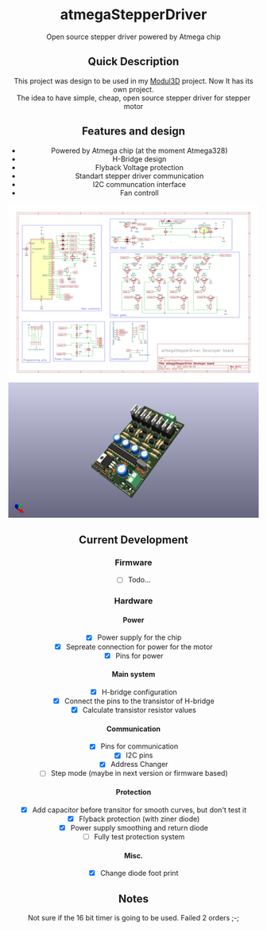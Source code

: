 <div align="center">

# atmegaStepperDriver  
  Open source stepper driver powered by Atmega chip

## Quick Description
This project was design to be used in my [Modul3D](https://github.com/eGuardianDev/Modul3D) project.
Now It has its own project.  
The idea to have simple, cheap, open source stepper driver for stepper motor

## Features and design   
- Powered by Atmega chip (at the moment Atmega328)  
- H-Bridge design  
- Flyback Voltage protection  
- Standart stepper driver communication  
- I2C communcation interface
- Fan controll


<img src="PCB/Schematic Design.png">
<img src="PCB/3D View.png">

## Current Development
### Firmware
 - [ ] Todo...
### Hardware
#### Power
- [X] Power supply for the chip
- [X] Sepreate connection for power for the motor
- [X] Pins for power
#### Main system
- [X] H-bridge configuration
- [X] Connect the pins to the transistor of H-bridge
- [X] Calculate transistor resistor values
#### Communication
- [X] Pins for communication
- [X] I2C pins
- [X] Address Changer
- [ ] Step mode (maybe in next version or firmware based)
#### Protection
- [X] Add capacitor before transitor for smooth curves, but don't test it
- [X] Flyback protection (with ziner diode) 
- [X] Power supply smoothing and return diode
- [ ] Fully test protection system
#### Misc.
- [X] Change diode foot print

## Notes
Not sure if the 16 bit timer is going to be used.
Failed 2 orders ;-;
</div>

